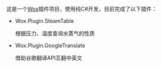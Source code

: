这是一个[Wox](https://github.com/Wox-launcher/Wox)插件项目，使用纯C#开发，目前完成了以下插件：

- Wox.Plugin.SteamTable

  根据压力、温度查询水蒸气的性质

- Wox.Plugin.GoogleTranslate

  借助谷歌翻译API互翻中英文



